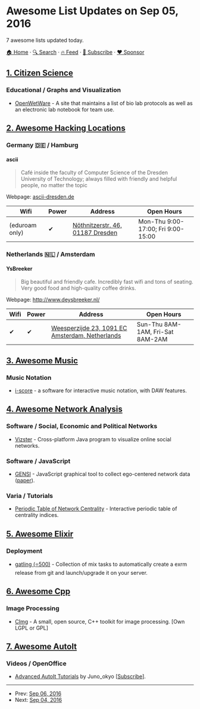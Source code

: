 # Awesome List Updates on Sep 05, 2016

7 awesome lists updated today.

[🏠 Home](/README.md) · [🔍 Search](https://www.trackawesomelist.com/search/) · [🔥 Feed](https://www.trackawesomelist.com/rss.xml) · [📮 Subscribe](https://trackawesomelist.us17.list-manage.com/subscribe?u=d2f0117aa829c83a63ec63c2f&id=36a103854c) · [❤️  Sponsor](https://github.com/sponsors/theowenyoung)



## [1. Citizen Science](/content/dylanrees/citizen-science/README.md)

### Educational / Graphs and Visualization

*   [OpenWetWare](http://openwetware.org/wiki/Main_Page) - A site that maintains a list of bio lab protocols as well as an electronic lab notebook for team use.

## [2. Awesome Hacking Locations](/content/daviddias/awesome-hacking-locations/README.md)

### Germany 🇩🇪 / Hamburg

#### ascii

> Café inside the faculty of Computer Science of the Dresden University of Technology;
> always filled with friendly and helpful people, no matter the topic

Webpage: [ascii-dresden.de](http://ascii-dresden.de)

| Wifi           | Power | Address                                                              | Open Hours                         |
| -------------- | ----- | -------------------------------------------------------------------- | ---------------------------------- |
| (eduroam only) | ✔     | [Nöthnitzerstr. 46, 01187 Dresden](https://goo.gl/maps/74VwX2opdDG2) | Mon-Thu 9:00-17:00; Fri 9:00-15:00 |

### Netherlands 🇳🇱 / Amsterdam

#### YsBreeker

> Big beautiful and friendly cafe. Incredibly fast wifi and tons of seating. Very good food and high-quality coffee drinks.

Webpage: <http://www.deysbreeker.nl/>

| Wifi | Power | Address                                                                 | Open Hours                       |
| ---- | ----- | ----------------------------------------------------------------------- | -------------------------------- |
| ✔    | ✔     | [Weesperzijde 23, 1091 EC Amsterdam, Netherlands](http://goo.gl/qLPEjU) | Sun-Thu 8AM-1AM, Fri-Sat 8AM-2AM |

## [3. Awesome Music](/content/ciconia/awesome-music/README.md)

### Music Notation

*   [i-score](http://www.i-score.org) - a software for interactive music notation, with DAW features.

## [4. Awesome Network Analysis](/content/briatte/awesome-network-analysis/README.md)

### Software / Social, Economic and Political Networks

*   [Vizster](http://vis.stanford.edu/jheer/projects/vizster/) - Cross-platform Java program to visualize online social networks.

### Software / JavaScript

*   [GENSI](http://www.tobiasstark.nl/GENSI/GENSI.htm) - JavaScript graphical tool to collect ego-centered network data ([paper](https://doi.org/10.1016/j.socnet.2016.07.007)).

### Varia / Tutorials

*   [Periodic Table of Network Centrality](http://schochastics.net/sna/periodic.html) - Interactive periodic table of centrality indices.

## [5. Awesome Elixir](/content/h4cc/awesome-elixir/README.md)

### Deployment

*   [gatling (⭐500)](https://github.com/hashrocket/gatling) - Collection of mix tasks to automatically create a exrm release from git and launch/upgrade it on your server.

## [6. Awesome Cpp](/content/fffaraz/awesome-cpp/README.md)

### Image Processing

*   [CImg](http://cimg.eu/) - A small, open source, C++ toolkit for image processing. \[Own LGPL or GPL]

## [7. Awesome AutoIt](/content/J2TEAM/awesome-AutoIt/README.md)

### Videos / OpenOffice

*   [Advanced AutoIt Tutorials](https://www.youtube.com/playlist?list=PL_-NI9iPtoB741rTw1hjNPirk3jTMKtrQ) by Juno\_okyo \[[Subscribe](https://www.youtube.com/channel/UCEETpUrNm5qI-LENbBON2Gw/?sub_confirmation=1)].

---

- Prev: [Sep 06, 2016](/content/2016/09/06/README.md)
- Next: [Sep 04, 2016](/content/2016/09/04/README.md)